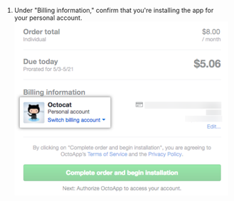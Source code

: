1. Under "Billing information," confirm that you're installing the app for your personal account. ![Your name, your avatar, the text "Personal account," and a drop-down menu to switch the billing account](/assets/images/help/marketplace/marketplace-confirm-personal-account.png)
